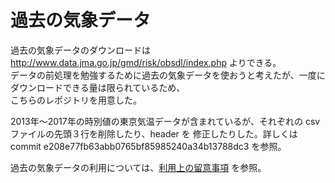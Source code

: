 # 過去の気象データ
過去の気象データのダウンロードは http://www.data.jma.go.jp/gmd/risk/obsdl/index.php よりできる。  
データの前処理を勉強するために過去の気象データを使おうと考えたが、一度にダウンロードできる量は限られているため、  
こちらのレポジトリを用意した。

2013年〜2017年の時別値の東京気温データが含まれているが、それぞれの csvファイルの先頭３行を削除したり、header を
修正したりした。詳しくは commit e208e77fb63abb0765bf85985240a34b13788dc3 を参照。

過去の気象データの利用については、[利用上の留意事項](https://www.data.jma.go.jp/developer/ryuui.pdf) を参照。
